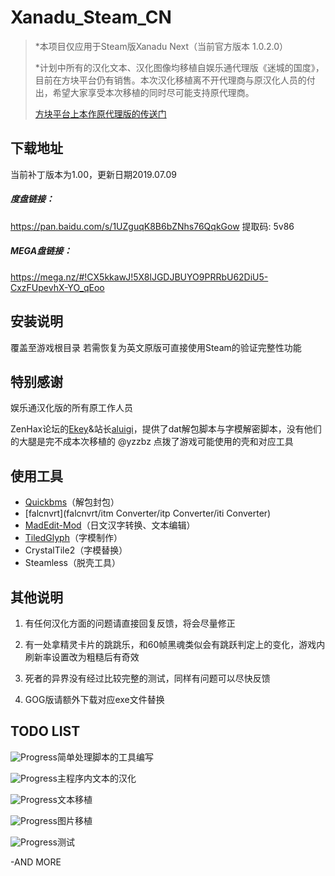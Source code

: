 # Xanadu_Steam_CN



> *本项目仅应用于Steam版Xanadu Next（当前官方版本 1.0.2.0）
>
> *计划中所有的汉化文本、汉化图像均移植自娱乐通代理版《迷城的国度》，目前在方块平台仍有销售。本次汉化移植离不开代理商与原汉化人员的付出，希望大家享受本次移植的同时尽可能支持原代理商。
>
> [方块平台上本作原代理版的传送门](http://store.cubejoy.com/html/en/store/goodsdetail/detail200.html)



## 下载地址

当前补丁版本为1.00，更新日期2019.07.09

##### 度盘链接：

https://pan.baidu.com/s/1UZguqK8B6bZNhs76QqkGow 提取码: 5v86 

##### MEGA盘链接：

https://mega.nz/#!CX5kkawJ!5X8lJGDJBUYO9PRRbU62DiU5-CxzFUpevhX-YO_qEoo



## 安装说明

覆盖至游戏根目录
若需恢复为英文原版可直接使用Steam的验证完整性功能



## 特别感谢

娱乐通汉化版的所有原工作人员

ZenHax论坛的[Ekey](https://www.zenhax.com/viewtopic.php?f=9&t=3347&hilit=xanadu)&站长[aluigi](https://www.zenhax.com/viewtopic.php?f=9&t=11072)，提供了dat解包脚本与字模解密脚本，没有他们的大腿是完不成本次移植的
@yzzbz 点拨了游戏可能使用的壳和对应工具


## 使用工具

- [Quickbms](http://aluigi.altervista.org/)（解包封包）
- [falcnvrt](falcnvrt/itm Converter/itp Converter/iti Converter)
- [MadEdit-Mod](https://sourceforge.net/projects/madedit-mod/)（日文汉字转换、文本编辑）
- [TiledGlyph](https://github.com/wmltogether/TiledGlyph)（字模制作）
- CrystalTile2（字模替换）
- Steamless（脱壳工具）
  

## 其他说明

1. 
   有任何汉化方面的问题请直接回复反馈，将会尽量修正

2. 有一处拿精灵卡片的跳跳乐，和60帧黑魂类似会有跳跃判定上的变化，游戏内刷新率设置改为粗糙后有奇效
   
3. 死者的异界没有经过比较完整的测试，同样有问题可以尽快反馈

4. GOG版请额外下载对应exe文件替换

    

## TODO LIST

![Progress](http://progressed.io/bar/100)简单处理脚本的工具编写

![Progress](http://progressed.io/bar/99)主程序内文本的汉化

![Progress](http://progressed.io/bar/100)文本移植

![Progress](http://progressed.io/bar/100)图片移植

![Progress](http://progressed.io/bar/85)测试

-AND MORE